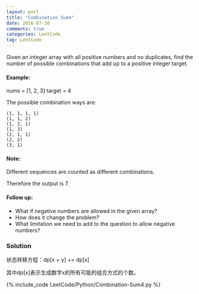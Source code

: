 ```yaml
---
layout: post
title: "Combination Sum4"
date: 2016-07-30
comments: true
categories: LeetCode
tag: LeetCode
---
```


Given an integer array with all positive numbers and no duplicates, find the number of possible combinations that add up to a positive integer target.

#### Example:

nums = [1, 2, 3]
target = 4

The possible combination ways are:
```
(1, 1, 1, 1)
(1, 1, 2)
(1, 2, 1)
(1, 3)
(2, 1, 1)
(2, 2)
(3, 1)
```
#### Note:
Different sequences are counted as different combinations.

Therefore the output is 7.
#### Follow up:
* What if negative numbers are allowed in the given array?
* How does it change the problem?
* What limitation we need to add to the question to allow negative numbers?


<!--more-->
### Solution
状态转移方程：dp[x + y] += dp[x]

其中dp[x]表示生成数字x的所有可能的组合方式的个数。

{% include_code LeetCode/Python/Combination-Sum4.py %}
